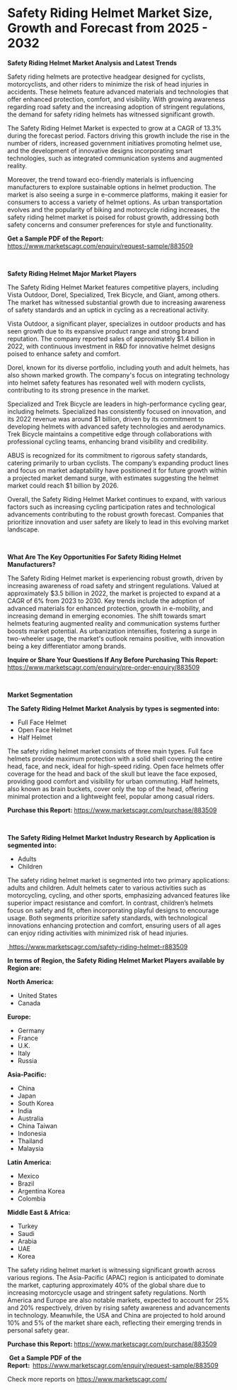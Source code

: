 <p><h1>Safety Riding Helmet Market Size, Growth and Forecast from 2025 - 2032</h1></p><p><strong>Safety Riding Helmet Market Analysis and Latest Trends</strong></p>
<p><p>Safety riding helmets are protective headgear designed for cyclists, motorcyclists, and other riders to minimize the risk of head injuries in accidents. These helmets feature advanced materials and technologies that offer enhanced protection, comfort, and visibility. With growing awareness regarding road safety and the increasing adoption of stringent regulations, the demand for safety riding helmets has witnessed significant growth.</p><p>The Safety Riding Helmet Market is expected to grow at a CAGR of 13.3% during the forecast period. Factors driving this growth include the rise in the number of riders, increased government initiatives promoting helmet use, and the development of innovative designs incorporating smart technologies, such as integrated communication systems and augmented reality.</p><p>Moreover, the trend toward eco-friendly materials is influencing manufacturers to explore sustainable options in helmet production. The market is also seeing a surge in e-commerce platforms, making it easier for consumers to access a variety of helmet options. As urban transportation evolves and the popularity of biking and motorcycle riding increases, the safety riding helmet market is poised for robust growth, addressing both safety concerns and consumer preferences for style and functionality.</p></p>
<p><strong>Get a Sample PDF of the Report:&nbsp;</strong> <a href="https://www.marketscagr.com/enquiry/request-sample/883509?utm_campaign=2648&utm_medium=2&utm_source=Github&utm_content=ia&utm_term=05042025&utm_id=safety-riding-helmet">https://www.marketscagr.com/enquiry/request-sample/883509</a></p>
<p>&nbsp;</p>
<p><strong>Safety Riding Helmet Major Market Players</strong></p>
<p><p>The Safety Riding Helmet Market features competitive players, including Vista Outdoor, Dorel, Specialized, Trek Bicycle, and Giant, among others. The market has witnessed substantial growth due to increasing awareness of safety standards and an uptick in cycling as a recreational activity.</p><p>Vista Outdoor, a significant player, specializes in outdoor products and has seen growth due to its expansive product range and strong brand reputation. The company reported sales of approximately $1.4 billion in 2022, with continuous investment in R&D for innovative helmet designs poised to enhance safety and comfort. </p><p>Dorel, known for its diverse portfolio, including youth and adult helmets, has also shown marked growth. The company's focus on integrating technology into helmet safety features has resonated well with modern cyclists, contributing to its strong presence in the market.</p><p>Specialized and Trek Bicycle are leaders in high-performance cycling gear, including helmets. Specialized has consistently focused on innovation, and its 2022 revenue was around $1 billion, driven by its commitment to developing helmets with advanced safety technologies and aerodynamics. Trek Bicycle maintains a competitive edge through collaborations with professional cycling teams, enhancing brand visibility and credibility.</p><p>ABUS is recognized for its commitment to rigorous safety standards, catering primarily to urban cyclists. The company’s expanding product lines and focus on market adaptability have positioned it for future growth within a projected market demand surge, with estimates suggesting the helmet market could reach $1 billion by 2026.</p><p>Overall, the Safety Riding Helmet Market continues to expand, with various factors such as increasing cycling participation rates and technological advancements contributing to the robust growth forecast. Companies that prioritize innovation and user safety are likely to lead in this evolving market landscape.</p></p>
<p>&nbsp;</p>
<p><strong>What Are The Key Opportunities For Safety Riding Helmet Manufacturers?</strong></p>
<p><p>The Safety Riding Helmet market is experiencing robust growth, driven by increasing awareness of road safety and stringent regulations. Valued at approximately $3.5 billion in 2022, the market is projected to expand at a CAGR of 6% from 2023 to 2030. Key trends include the adoption of advanced materials for enhanced protection, growth in e-mobility, and increasing demand in emerging economies. The shift towards smart helmets featuring augmented reality and communication systems further boosts market potential. As urbanization intensifies, fostering a surge in two-wheeler usage, the market's outlook remains positive, with innovation being a key differentiator among brands.</p></p>
<p><strong>Inquire or Share Your Questions If Any Before Purchasing This Report:</strong> <a href="https://www.marketscagr.com/enquiry/pre-order-enquiry/883509?utm_campaign=2648&utm_medium=2&utm_source=Github&utm_content=ia&utm_term=05042025&utm_id=safety-riding-helmet">https://www.marketscagr.com/enquiry/pre-order-enquiry/883509</a></p>
<p>&nbsp;</p>
<p><strong>Market Segmentation</strong></p>
<p><strong>The Safety Riding Helmet Market Analysis by types is segmented into:</strong></p>
<p><ul><li>Full Face Helmet</li><li>Open Face Helmet</li><li>Half Helmet</li></ul></p>
<p><p>The safety riding helmet market consists of three main types. Full face helmets provide maximum protection with a solid shell covering the entire head, face, and neck, ideal for high-speed riding. Open face helmets offer coverage for the head and back of the skull but leave the face exposed, providing good comfort and visibility for urban commuting. Half helmets, also known as brain buckets, cover only the top of the head, offering minimal protection and a lightweight feel, popular among casual riders.</p></p>
<p><strong>Purchase this Report:&nbsp;</strong><a href="https://www.marketscagr.com/purchase/883509?utm_campaign=2648&utm_medium=2&utm_source=Github&utm_content=ia&utm_term=05042025&utm_id=safety-riding-helmet">https://www.marketscagr.com/purchase/883509</a></p>
<p>&nbsp;</p>
<p><strong>The Safety Riding Helmet Market Industry Research by Application is segmented into:</strong></p>
<p><ul><li>Adults</li><li>Children</li></ul></p>
<p><p>The safety riding helmet market is segmented into two primary applications: adults and children. Adult helmets cater to various activities such as motorcycling, cycling, and other sports, emphasizing advanced features like superior impact resistance and comfort. In contrast, children’s helmets focus on safety and fit, often incorporating playful designs to encourage usage. Both segments prioritize safety standards, with technological innovations enhancing protection and comfort, ensuring users of all ages can enjoy riding activities with minimized risk of head injuries.</p></p>
<p><a href="https://www.marketscagr.com/safety-riding-helmet-r883509?utm_campaign=2648&utm_medium=2&utm_source=Github&utm_content=ia&utm_term=05042025&utm_id=safety-riding-helmet">&nbsp;https://www.marketscagr.com/safety-riding-helmet-r883509</a></p>
<p><strong>In terms of Region, the Safety Riding Helmet Market Players available by Region are:</strong></p>
<p>
    <p> <strong> North America: </strong>
        <ul>
            <li>United States</li>
            <li>Canada</li>
        </ul>
        </p> 
    <p> <strong> Europe: </strong>
        <ul>
            <li>Germany</li>
            <li>France</li>
            <li>U.K.</li>
            <li>Italy</li>
            <li>Russia</li>
        </ul>
        </p> 
    <p> <strong> Asia-Pacific: </strong>
        <ul>
            <li>China</li>
            <li>Japan</li>
            <li>South Korea</li>
            <li>India</li>
            <li>Australia</li>
            <li>China Taiwan</li>
            <li>Indonesia</li>
            <li>Thailand</li>
            <li>Malaysia</li>
        </ul>
        </p> 
    <p> <strong> Latin America: </strong>
        <ul>
            <li>Mexico</li>
            <li>Brazil</li>
            <li>Argentina Korea</li>
            <li>Colombia</li>
        </ul>
        </p> 
    <p> <strong> Middle East & Africa: </strong>
        <ul>
            <li>Turkey</li>
            <li>Saudi</li>
            <li>Arabia</li>
            <li>UAE</li>
            <li>Korea</li>
        </ul>
    </p>
    </p>
<p><p>The safety riding helmet market is witnessing significant growth across various regions. The Asia-Pacific (APAC) region is anticipated to dominate the market, capturing approximately 40% of the global share due to increasing motorcycle usage and stringent safety regulations. North America and Europe are also notable markets, expected to account for 25% and 20% respectively, driven by rising safety awareness and advancements in technology. Meanwhile, the USA and China are projected to hold around 10% and 5% of the market share each, reflecting their emerging trends in personal safety gear.</p></p>
<p><strong>Purchase this Report: </strong><a href="https://www.marketscagr.com/purchase/883509?utm_campaign=2648&utm_medium=2&utm_source=Github&utm_content=ia&utm_term=05042025&utm_id=safety-riding-helmet">https://www.marketscagr.com/purchase/883509</a></p>
<p>&nbsp;<strong>Get a Sample PDF of the Report:&nbsp;&nbsp;</strong><a href="https://www.marketscagr.com/enquiry/request-sample/883509?utm_campaign=2648&utm_medium=2&utm_source=Github&utm_content=ia&utm_term=05042025&utm_id=safety-riding-helmet">https://www.marketscagr.com/enquiry/request-sample/883509</a></p>
<p><strong></strong></p>
<p>Check more reports on <a href="https://www.marketscagr.com/?utm_campaign=2648&utm_medium=2&utm_source=Github&utm_content=ia&utm_term=05042025&utm_id=safety-riding-helmet">https://www.marketscagr.com/</a></p>